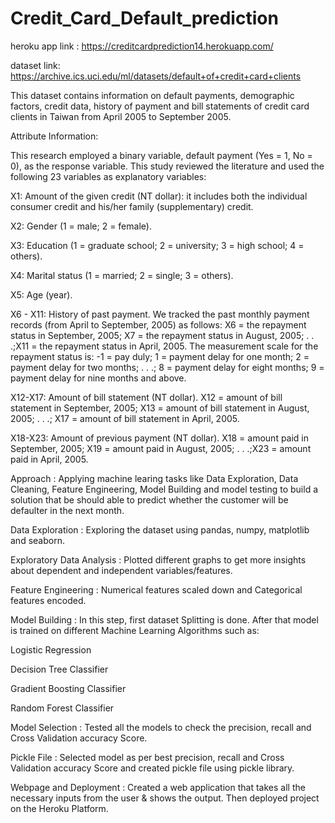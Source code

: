 # Credit_Card_Default_prediction

heroku app link : https://creditcardprediction14.herokuapp.com/

dataset link: https://archive.ics.uci.edu/ml/datasets/default+of+credit+card+clients

This dataset contains information on default payments, demographic factors, credit data, history of payment and bill statements of credit card clients in Taiwan from April 2005 to September 2005.

Attribute Information:

This research employed a binary variable, default payment (Yes = 1, No = 0), as the response variable. This study reviewed the literature and used the following 23 variables as explanatory variables:

X1: Amount of the given credit (NT dollar): it includes both the individual consumer credit and his/her family (supplementary) credit.

X2: Gender (1 = male; 2 = female).

X3: Education (1 = graduate school; 2 = university; 3 = high school; 4 = others).

X4: Marital status (1 = married; 2 = single; 3 = others).

X5: Age (year).

X6 - X11: History of past payment. We tracked the past monthly payment records (from April to September, 2005) as follows: X6 = the repayment status in September, 2005; X7 = the repayment status in August, 2005; . . .;X11 = the repayment status in April, 2005. The measurement scale for the repayment status is: -1 = pay duly; 1 = payment delay for one month; 2 = payment delay for two months; . . .; 8 = payment delay for eight months; 9 = payment delay for nine months and above.

X12-X17: Amount of bill statement (NT dollar). X12 = amount of bill statement in September, 2005; X13 = amount of bill statement in August, 2005; . . .; X17 = amount of bill statement in April, 2005.

X18-X23: Amount of previous payment (NT dollar). X18 = amount paid in September, 2005; X19 = amount paid in August, 2005; . . .;X23 = amount paid in April, 2005.

Approach : Applying machine learing tasks like Data Exploration, Data Cleaning, Feature Engineering, Model Building and model testing to build a solution that be should able to predict whether the customer will be defaulter in the next month.

Data Exploration : Exploring the dataset using pandas, numpy, matplotlib and seaborn. 

Exploratory Data Analysis : Plotted different graphs to get more insights about dependent and independent variables/features. 

Feature Engineering : Numerical features scaled down and Categorical features encoded. 

Model Building : In this step, first dataset Splitting is done. After that model is trained on different Machine Learning Algorithms such as:

Logistic Regression

Decision Tree Classifier

Gradient Boosting Classifier

Random Forest Classifier

Model Selection : Tested all the models to check the precision, recall and Cross Validation accuracy Score.

Pickle File : Selected model as per best precision, recall and Cross Validation accuracy Score and created pickle file using pickle library.

Webpage and Deployment : Created a web application that takes all the necessary inputs from the user & shows the output. Then deployed project on the Heroku Platform.
